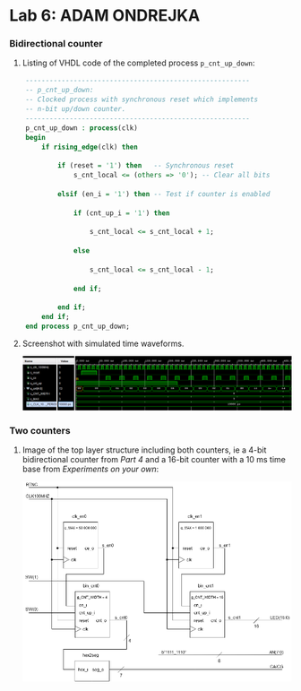 # Lab 6: ADAM ONDREJKA

### Bidirectional counter

1. Listing of VHDL code of the completed process `p_cnt_up_down`:

```vhdl
    --------------------------------------------------------
    -- p_cnt_up_down:
    -- Clocked process with synchronous reset which implements
    -- n-bit up/down counter.
    --------------------------------------------------------
    p_cnt_up_down : process(clk)
    begin
        if rising_edge(clk) then
        
            if (reset = '1') then   -- Synchronous reset
                s_cnt_local <= (others => '0'); -- Clear all bits

            elsif (en_i = '1') then -- Test if counter is enabled

                if (cnt_up_i = '1') then

                    s_cnt_local <= s_cnt_local + 1;
                
                else
                    
                    s_cnt_local <= s_cnt_local - 1;
                    
                end if;

            end if;
        end if;
    end process p_cnt_up_down;
```

2. Screenshot with simulated time waveforms.

   ![waveforms](images/waveforms.png)

### Two counters

1. Image of the top layer structure including both counters, ie a 4-bit bidirectional counter from *Part 4* and a 16-bit counter with a 10 ms time base from *Experiments on your own*:

   ![top2](images/top2_diagram.png)
